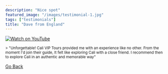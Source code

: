 ```yaml
---
description: "Nice spot"
featured_image: "/images/testimonial-1.jpg"
tags: ["testimonials"]
title: "Dave from England"
---
```


[![Watch on YouTube](https://i.imgur.com/AdSRuKH.jpg)](../testimonial-1/testimonial-1.html)

<small>
> "Unforgettable! Cali VIP Tours provided me with an experience like no other. From the moment I'd join their guide, It felt like exploring Cali with a close friend. I recommend then to explore Cali in an authentic and memorable way"
</small>

[Go Back](<javascript:history.go(-1)>)
